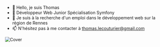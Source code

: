 - 👋 Hello, je suis Thomas
- 👀 Développeur Web Junior Spécialisation Symfony
- 💞️ Je suis à la recherche d'un emploi dans le développement web sur la région de Rennes
- 📫 N'hésitez pas à me contacter à thomas.lecouturier@gmail.com

![Cover](https://github.com/thomas446/thomas446/blob/main/img/cover.jpg)

<!---
thomas446/thomas446 is a ✨ special ✨ repository because its `README.md` (this file) appears on your GitHub profile.
You can click the Preview link to take a look at your changes.
--->
